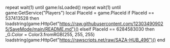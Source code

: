 repeat wait(1) until game:IsLoaded()
repeat wait(1) until game:GetService("Players")
local PlaceId = game.PlaceId
if PlaceId == 537413528 then
  loadstring(game:HttpGet"https://raw.githubusercontent.com/123034909025/SaveMode/main/README.md")()
elseif PlaceId == 6284583030 then
  _G.Color = Color3.fromRGB(255, 255, 255)
loadstring(game:HttpGet"https://rawscripts.net/raw/SAZA-HUB_496")()
end
